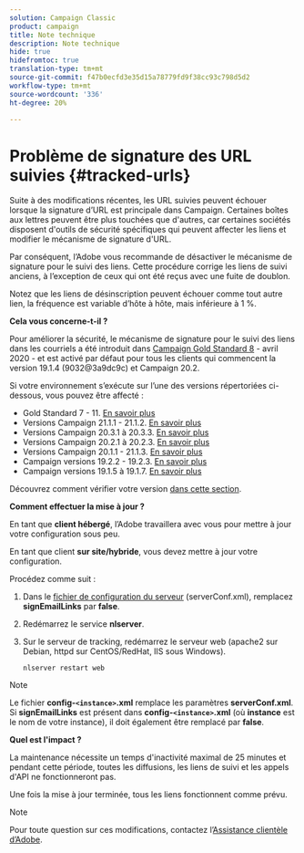 ```yaml
---
solution: Campaign Classic
product: campaign
title: Note technique
description: Note technique
hide: true
hidefromtoc: true
translation-type: tm+mt
source-git-commit: f47b0ecfd3e35d15a78779fd9f38cc93c798d5d2
workflow-type: tm+mt
source-wordcount: '336'
ht-degree: 20%

---
```


# Problème de signature des URL suivies {#tracked-urls}

Suite à des modifications récentes, les URL suivies peuvent échouer lorsque la signature d’URL est principale dans Campaign. Certaines boîtes aux lettres peuvent être plus touchées que d&#39;autres, car certaines sociétés disposent d&#39;outils de sécurité spécifiques qui peuvent affecter les liens et modifier le mécanisme de signature d&#39;URL.

Par conséquent, l’Adobe vous recommande de désactiver le mécanisme de signature pour le suivi des liens. Cette procédure corrige les liens de suivi anciens, à l’exception de ceux qui ont été reçus avec une fuite de doublon.

Notez que les liens de désinscription peuvent échouer comme tout autre lien, la fréquence est variable d’hôte à hôte, mais inférieure à 1 %.

**Cela vous concerne-t-il ?**

Pour améliorer la sécurité, le mécanisme de signature pour le suivi des liens dans les courriels a été introduit dans [Campaign Gold Standard 8](../rn/using/gold-standard.md#gs8) - avril 2020 - et est activé par défaut pour tous les clients qui commencent la version 19.1.4 (9032@3a9dc9c) et Campaign 20.2.

Si votre environnement s’exécute sur l’une des versions répertoriées ci-dessous, vous pouvez être affecté :

* Gold Standard 7 - 11. [En savoir plus](../rn/using/gold-standard.md)
* Versions Campaign 21.1.1 - 21.1.2. [En savoir plus](../rn/using/latest-release.md)
* Versions Campaign 20.3.1 à 20.3.3. [En savoir plus](../rn/using/release--20-3.md)
* Versions Campaign 20.2.1 à 20.2.3. [En savoir plus](../rn/using/release--20-2.md)
* Versions Campaign 20.1.1 - 21.1.3. [En savoir plus](../rn/using/release--20-1.md)
* Campaign versions 19.2.2 - 19.2.3. [En savoir plus](../rn/using/release--19-2.md)
* Campaign versions 19.1.5 à 19.1.7. [En savoir plus](../rn/using/release--19-1.md)

Découvrez comment vérifier votre version [dans cette section](../platform/using/launching-adobe-campaign.md#getting-your-campaign-version).

**Comment effectuer la mise à jour ?**

En tant que **client hébergé**, l’Adobe travaillera avec vous pour mettre à jour votre configuration sous peu.

En tant que client **sur site/hybride**, vous devez mettre à jour votre configuration.

Procédez comme suit :

1. Dans le [fichier de configuration du serveur](../installation/using/the-server-configuration-file.md) (serverConf.xml), remplacez **signEmailLinks** par **false**.
1. Redémarrez le service **nlserver**.
1. Sur le serveur de tracking, redémarrez le serveur web (apache2 sur Debian, httpd sur CentOS/RedHat, IIS sous Windows).

   ```
   nlserver restart web
   ```

>[!NOTE]
>
>Le fichier **config-`<instance>`.xml** remplace les paramètres **serverConf.xml**. Si **signEmailLinks** est présent dans **config-`<instance>`.xml** (où **instance** est le nom de votre instance), il doit également être remplacé par **false**.


**Quel est l&#39;impact ?**

La maintenance nécessite un temps d&#39;inactivité maximal de 25 minutes et pendant cette période, toutes les diffusions, les liens de suivi et les appels d&#39;API ne fonctionneront pas.

Une fois la mise à jour terminée, tous les liens fonctionnent comme prévu.

>[!NOTE]
>
>Pour toute question sur ces modifications, contactez l’[Assistance clientèle d’Adobe](https://helpx.adobe.com/fr/enterprise/admin-guide.html/enterprise/using/support-for-experience-cloud.ug.html).

